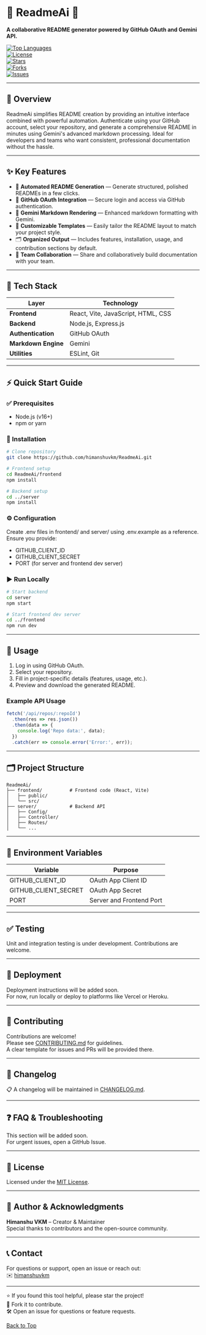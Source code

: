 
# 🚀 ReadmeAi 🎯

**A collaborative README generator powered by GitHub OAuth and Gemini API.**

[![Top Languages](https://img.shields.io/github/languages/top/himanshuvkm/ReadmeAi?style=for-the-badge)](https://github.com/himanshuvkm/ReadmeAi)  
[![License](https://img.shields.io/github/license/himanshuvkm/ReadmeAi?style=for-the-badge)](LICENSE)  
[![Stars](https://img.shields.io/github/stars/himanshuvkm/ReadmeAi?style=for-the-badge)](https://github.com/himanshuvkm/ReadmeAi/stargazers)  
[![Forks](https://img.shields.io/github/forks/himanshuvkm/ReadmeAi?style=for-the-badge)](https://github.com/himanshuvkm/ReadmeAi/network)  
[![Issues](https://img.shields.io/github/issues/himanshuvkm/ReadmeAi?style=for-the-badge)](https://github.com/himanshuvkm/ReadmeAi/issues)  

---

## 📖 Overview

ReadmeAi simplifies README creation by providing an intuitive interface combined with powerful automation. Authenticate using your GitHub account, select your repository, and generate a comprehensive README in minutes using Gemini's advanced markdown processing. Ideal for developers and teams who want consistent, professional documentation without the hassle.

---

## ✨ Key Features

- 📄 **Automated README Generation** — Generate structured, polished READMEs in a few clicks.
- 🔐 **GitHub OAuth Integration** — Secure login and access via GitHub authentication.
- 💎 **Gemini Markdown Rendering** — Enhanced markdown formatting with Gemini.
- 🎨 **Customizable Templates** — Easily tailor the README layout to match your project style.
- 🗂️ **Organized Output** — Includes features, installation, usage, and contribution sections by default.
- 🤝 **Team Collaboration** — Share and collaboratively build documentation with your team.

---

## 🧱 Tech Stack

| Layer               | Technology                  |
|---------------------|-----------------------------|
| **Frontend**        | React, Vite, JavaScript, HTML, CSS |
| **Backend**         | Node.js, Express.js          |
| **Authentication** | GitHub OAuth                 |
| **Markdown Engine** | Gemini                        |
| **Utilities**       | ESLint, Git                   |

---

## ⚡ Quick Start Guide

### ✅ Prerequisites

- Node.js (v16+)
- npm or yarn

### 🚧 Installation

```bash
# Clone repository
git clone https://github.com/himanshuvkm/ReadmeAi.git

# Frontend setup
cd ReadmeAi/frontend
npm install

# Backend setup
cd ../server
npm install
```

### ⚙️ Configuration

Create .env files in frontend/ and server/ using .env.example as a reference.  
Ensure you provide:
- GITHUB_CLIENT_ID
- GITHUB_CLIENT_SECRET
- PORT (for server and frontend dev server)

### ▶️ Run Locally

```bash
# Start backend
cd server
npm start

# Start frontend dev server
cd ../frontend
npm run dev
```

---

## 🚀 Usage

1. Log in using GitHub OAuth.
2. Select your repository.
3. Fill in project-specific details (features, usage, etc.).
4. Preview and download the generated README.

### Example API Usage

```javascript
fetch('/api/repos/:repoId')
  .then(res => res.json())
  .then(data => {
    console.log('Repo data:', data);
  })
  .catch(err => console.error('Error:', err));
```

---

## 🗂️ Project Structure

```plaintext
ReadmeAi/
├── frontend/          # Frontend code (React, Vite)
│   ├── public/
│   └── src/
├── server/            # Backend API
│   ├── Config/
│   ├── Controller/
│   ├── Routes/
│   └── ...
```

---

## 🧱 Environment Variables

| Variable              | Purpose                          |
|-----------------------|----------------------------------|
| GITHUB_CLIENT_ID      | OAuth App Client ID             |
| GITHUB_CLIENT_SECRET  | OAuth App Secret               |
| PORT                  | Server and Frontend Port        |

---

## ✅ Testing

Unit and integration testing is under development. Contributions are welcome.

---

## 🚢 Deployment

Deployment instructions will be added soon.  
For now, run locally or deploy to platforms like Vercel or Heroku.

---

## 🤝 Contributing

Contributions are welcome!  
Please see [CONTRIBUTING.md](CONTRIBUTING.md) for guidelines.  
A clear template for issues and PRs will be provided there.

---

## 📝 Changelog

📋 A changelog will be maintained in [CHANGELOG.md](CHANGELOG.md).

---

## ❓ FAQ & Troubleshooting

This section will be added soon.  
For urgent issues, open a GitHub Issue.

---

## 📄 License

Licensed under the [MIT License](LICENSE).

---

## 👤 Author & Acknowledgments

**Himanshu VKM** – Creator & Maintainer  
Special thanks to contributors and the open-source community.

---

## 📞 Contact

For questions or support, open an issue or reach out:  
✉️ [himanshuvkm](https://github.com/himanshuvkm)

---

⭐ If you found this tool helpful, please star the project!  
🍴 Fork it to contribute.  
🛠️ Open an issue for questions or feature requests.

[Back to Top](#-readmeai-🎯)
